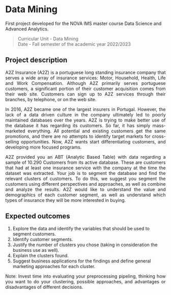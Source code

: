 # Data Mining
First project developed for the NOVA IMS master course Data Science and Advanced Analytics. <br>
> Curricular Unit - Data Mining <br>
> Date - Fall semester of the academic year 2022/2023
## Project description
<p align="justify"> A2Z Insurance (A2Z) is a portuguese long standing insurance company that serves a wide array of insurance services: Motor, Household, Health, Life and Work Compensation. Although A2Z primarily serves portuguese customers, a significant portion of their customer acquisition comes from their web site. Customers can sign up to A2Z services through their branches, by telephone, or on the web site.

<p align="justify"> In 2016, A2Z became one of the largest insurers in Portugal. However, the lack of a data driven culture in the company ultimately led to poorly maintained databases over the years. A2Z is trying to make better use of the database it has regarding its customers. So far, it has simply mass-marketed everything. All potential and existing customers get the same promotions, and there are no attempts to identify target markets for cross-selling opportunities. Now, A2Z wants start differentiating customers, and developing more focused programs.

<p align="justify"> A2Z provided you an ABT (Analytic Based Table) with data regarding a sample of 10.290 Customers from its active database. These are customers that had at least one insurance service with the company at the time the dataset was extracted. Your job is to segment the database and find the relevant clusters of customers. To do this, we suggest you segment the customers using different perspectives and approaches, as well as combine and analyze the results. A2Z would like to understand the value and demographics of each customer segment, as well as understand which types of insurance they will be more interested in buying.

## Expected outcomes
<ol>
<li> Explore the data and identify the variables that should be used to segment customers. </li>
<li> Identify customer segments. </li>
<li> Justify the number of clusters you chose (taking in consideration the business use as well). </li>
<li> Explain the clusters found. </li>
<li> Suggest business applications for the findings and define general marketing approaches for each cluster. </li>
</ol>

<p align="justify"> Note: Invest time into evaluating your preprocessing pipeling, thinking how you want to do your clustering, possible approaches, and advantages or disadvantages of different decisions.

